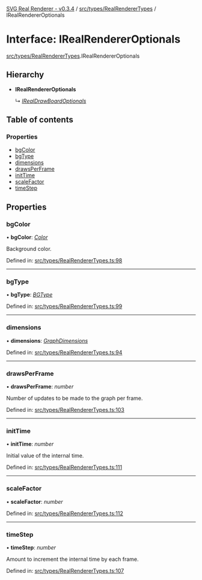 [SVG Real Renderer - v0.3.4](../docs.md) / [src/types/RealRendererTypes](../modules/src_types_realrenderertypes.md) / IRealRendererOptionals

# Interface: IRealRendererOptionals

[src/types/RealRendererTypes](../modules/src_types_realrenderertypes.md).IRealRendererOptionals

## Hierarchy

* **IRealRendererOptionals**

  ↳ [*IRealDrawBoardOptionals*](src_types_realdrawboardtypes.irealdrawboardoptionals.md)

## Table of contents

### Properties

- [bgColor](src_types_realrenderertypes.irealrendereroptionals.md#bgcolor)
- [bgType](src_types_realrenderertypes.irealrendereroptionals.md#bgtype)
- [dimensions](src_types_realrenderertypes.irealrendereroptionals.md#dimensions)
- [drawsPerFrame](src_types_realrenderertypes.irealrendereroptionals.md#drawsperframe)
- [initTime](src_types_realrenderertypes.irealrendereroptionals.md#inittime)
- [scaleFactor](src_types_realrenderertypes.irealrendereroptionals.md#scalefactor)
- [timeStep](src_types_realrenderertypes.irealrendereroptionals.md#timestep)

## Properties

### bgColor

• **bgColor**: [*Color*](../modules/src_types_realrenderertypes.md#color)

Background color.

Defined in: [src/types/RealRendererTypes.ts:98](https://github.com/HarshKhandeparkar/svg-real-renderer/blob/449f651/src/types/RealRendererTypes.ts#L98)

___

### bgType

• **bgType**: [*BGType*](../modules/src_types_realrenderertypes.md#bgtype)

Defined in: [src/types/RealRendererTypes.ts:99](https://github.com/HarshKhandeparkar/svg-real-renderer/blob/449f651/src/types/RealRendererTypes.ts#L99)

___

### dimensions

• **dimensions**: [*GraphDimensions*](../modules/src_types_realrenderertypes.md#graphdimensions)

Defined in: [src/types/RealRendererTypes.ts:94](https://github.com/HarshKhandeparkar/svg-real-renderer/blob/449f651/src/types/RealRendererTypes.ts#L94)

___

### drawsPerFrame

• **drawsPerFrame**: *number*

Number of updates to be made to the graph per frame.

Defined in: [src/types/RealRendererTypes.ts:103](https://github.com/HarshKhandeparkar/svg-real-renderer/blob/449f651/src/types/RealRendererTypes.ts#L103)

___

### initTime

• **initTime**: *number*

Initial value of the internal time.

Defined in: [src/types/RealRendererTypes.ts:111](https://github.com/HarshKhandeparkar/svg-real-renderer/blob/449f651/src/types/RealRendererTypes.ts#L111)

___

### scaleFactor

• **scaleFactor**: *number*

Defined in: [src/types/RealRendererTypes.ts:112](https://github.com/HarshKhandeparkar/svg-real-renderer/blob/449f651/src/types/RealRendererTypes.ts#L112)

___

### timeStep

• **timeStep**: *number*

Amount to increment the internal time by each frame.

Defined in: [src/types/RealRendererTypes.ts:107](https://github.com/HarshKhandeparkar/svg-real-renderer/blob/449f651/src/types/RealRendererTypes.ts#L107)
